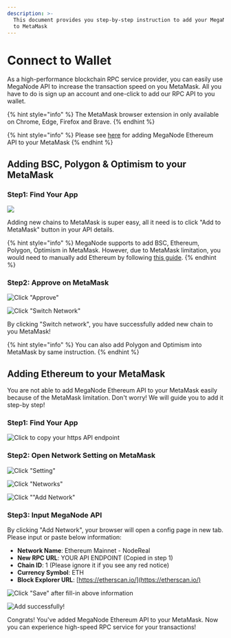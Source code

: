 ```yaml
---
description: >-
  This document provides you step-by-step instruction to add your MegaNode API
  to MetaMask
---
```


# Connect to Wallet

As a high-performance blockchain RPC service provider, you can easily use MegaNode API to increase the transaction speed on you MetaMask. All you have to do is sign up an account and one-click to add our RPC API to you wallet.

{% hint style="info" %}
The MetaMask browser extension in only available on Chrome, Edge, Firefox and Brave.
{% endhint %}

{% hint style="info" %}
Please see [here](https://docs.nodereal.io/nodereal/meganode/connect-to-wallet#adding-ethereum-to-your-metamask) for adding MegaNode Ethereum API to your MetaMask
{% endhint %}

## Adding BSC, Polygon & Optimism to your MetaMask

### Step1: Find Your App

![](<../../.gitbook/assets/Screen Shot 2022-06-09 at 22.26.15.png>)

Adding new chains to MetaMask is super easy, all it need is to click "Add to MetaMask" button in your API details.

{% hint style="info" %}
MegaNode supports to add BSC, Ethereum, Polygon, Optimism in MetaMask. However, due to MetaMask limitation, you would need to manually add Ethereum by following [this guide](./#adding-ethereum-to-your-metamask).
{% endhint %}

### Step2: Approve on MetaMask



![Click "Approve"](<../../.gitbook/assets/Screen Shot 2022-06-09 at 22.44.42 (1).png>)

![Click "Switch Network"](<../../.gitbook/assets/Screen Shot 2022-06-09 at 22.28.45.png>)

By clicking "Switch network", you have successfully added new chain to you MetaMask!

{% hint style="info" %}
You can also add Polygon and Optimism into MetaMask by same instruction.
{% endhint %}

## Adding Ethereum to your MetaMask

You are not able to add MegaNode Ethereum API to your MetaMask easily because of the MetaMask limitation. Don't worry! We will guide you to add it step-by step!

### Step1: Find Your App

![Click to copy your https API endpoint](<../../.gitbook/assets/Screen Shot 2022-06-09 at 22.29.42 (1).png>)

### Step2: Open Network Setting on MetaMask

![Click "Setting"](<../../.gitbook/assets/Screen Shot 2022-06-09 at 22.31.04.png>)

![Click "Networks"](<../../.gitbook/assets/Screen Shot 2022-06-09 at 22.31.10.png>)

![Click ""Add Network"](<../../.gitbook/assets/Screen Shot 2022-06-09 at 22.31.18.png>)

### Step3: Input MegaNode API

By clicking "Add Network", your browser will open a config page in new tab. Please input or paste below information:

* **Network Name**: Ethereum Mainnet - NodeReal
* **New RPC URL**: YOUR API ENDPOINT (Copied in step 1)
* **Chain ID**: 1 (Please ignore it if you see any red notice)
* **Currency Symbol**: ETH
* **Block Explorer URL**: [https://etherscan.io/](https://etherscan.io/)

![Click "Save" after fill-in above information](<../../.gitbook/assets/Screen Shot 2022-06-09 at 22.33.27.png>)

![Add successfully!](<../../.gitbook/assets/Screen Shot 2022-06-09 at 22.33.46.png>)

Congrats! You've added MegaNode Ethereum API to your MetaMask. Now you can experience high-speed RPC service for your transactions!
